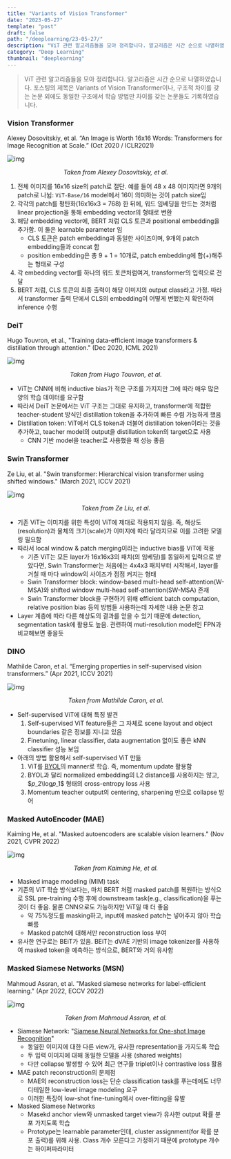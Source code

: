```yaml
---
title: "Variants of Vision Transformer"
date: "2023-05-27"
template: "post"
draft: false
path: "/deeplearning/23-05-27/"
description: "ViT 관련 알고리즘들을 모아 정리합니다. 알고리즘은 시간 순으로 나열하였습니다. 포스팅의 제목은 Variants of Vision Transformer이나, 구조적 차이를 갖는 논문 외에도 동일한 구조에서 학습 방법만 차이를 갖는 논문들도 기록하였습니다."
category: "Deep Learning"
thumbnail: "deeplearning"
---
```


> ViT 관련 알고리즘들을 모아 정리합니다. 알고리즘은 시간 순으로 나열하였습니다. 포스팅의 제목은 Variants of Vision Transformer이나, 구조적 차이를 갖는 논문 외에도 동일한 구조에서 학습 방법만 차이를 갖는 논문들도 기록하였습니다. 

### Vision Transformer

Alexey Dosovitskiy, et al. “An Image is Worth 16x16 Words: Transformers for Image Recognition at Scale.” (Oct 2020 / ICLR2021)

![img](../img/ViT.png)

<center><p><i>Taken from Alexey Dosovitskiy, et al.</i></p></center>

1. 전체 이미지를 16x16 size의 patch로 절단. 예를 들어 48 x 48 이미지라면 9개의 patch로 나뉨: `ViT-Base/16` model에서 16이 의미하는 것이 patch size임
2. 각각의 patch를 평탄화(16x16x3 = 768) 한 뒤에, 워드 임베딩을 만드는 것처럼 linear projection을 통해 embedding vector의 형태로 변환
3. 해당 embedding vector에, BERT 처럼 CLS 토큰과 positional embedding을 추가함. 이 둘은 learnable parameter 임
   - CLS 토큰은 patch embedding과 동일한 사이즈이며, 9개의 patch embedding들과 concat 함
   - position embedding은 총 9 + 1 = 10개로, patch embedding에 합(+)해주는 형태로 구성
4. 각 embedding vector를 하나의 워드 토큰처럼여겨, transformer의 입력으로 전달
5. BERT 처럼, CLS 토큰의 최종 출력이 해당 이미지의 output class라고 가정. 따라서 transformer 출력 단에서 CLS의 embedding이 어떻게 변했는지 확인하여 inference 수행

### DeiT

Hugo Touvron, et al., "Training data-efficient image transformers & distillation through attention." (Dec 2020, ICML 2021)

![img](../img/Deit.png)

<center><p><i>Taken from Hugo Touvron, et al.</i></p></center>

- ViT는 CNN에 비해 inductive bias가 적은 구조를 가지지만 그에 따라 매우 많은 양의 학습 데이터를 요구함
- 따라서 DeiT 논문에서는 ViT 구조는 그대로 유지하고, transformer에 적합한 teacher-student 방식인 distillation token을 추가하여 빠른 수렴 가능하게 했음
- Distillation token: ViT에서 CLS token과 더불어 distillation token이라는 것을 추가하고, teacher model의 output을 distillation token의 target으로 사용
  - CNN 기반 model을 teacher로 사용했을 때 성능 좋음


### Swin Transformer

Ze Liu, et al. "Swin transformer: Hierarchical vision transformer using shifted windows." (March 2021, ICCV 2021)

![img](../img/SwinTransformer.png)

<center><p><i>Taken from Ze Liu, et al. </i></p></center>

- 기존 ViT는 이미지를 위한 특성이 ViT에 제대로 적용되지 않음. 즉, 해상도(resolution)과 물체의 크기(scale)가 이미지에 따라 달라지므로 이를 고려한 모델링 필요함
- 따라서 local window & patch merging이라는 inductive bias를 ViT에 적용
  - 기존 ViT는 모든 layer가 16x16x3의 패치(의 임베딩)를 동일하게 입력으로 받았다면, Swin Transformer는 처음에는 4x4x3 패치부터 시작해서, layer를 거칠 때 마다 window의 사이즈가 점점 커지는 형태
  - Swin Transformer block: window-based multi-head self-attention(W-MSA)와 shifted window multi-head self-attention(SW-MSA) 존재
  - Swin Transformer block을 구현하기 위해 efficient batch computation, relative position bias 등의 방법들 사용하는데 자세한 내용 논문 참고
- Layer 계층에 따라 다른 해상도의 결과를 얻을 수 있기 때문에 detection, segmentation task에 활용도 높음. 관련하여 muti-resolution model인 FPN과 비교해보면 좋을듯

### DINO

Mathilde Caron, et al. “Emerging properties in self-supervised vision transformers.” (Apr 2021, ICCV 2021)

![img](../img/DINO.png)

<center><p><i>Taken from Mathilde Caron, et al. </i></p></center>

- Self-supervised ViT에 대해 특징 발견
  1. Self-supervised ViT feature들은 그 자체로 scene layout and object boundaries 같은 정보를 지니고 있음
  2. Finetuning, linear classifier, data augmentation 없이도 좋은 kNN classifier 성능 보임
- 아래의 방법 활용해서 self-supervised ViT 만듦
  1. ViT를 [BYOL](https://yuhodots.github.io/deeplearning/21-04-04/)의 manner로 학습. 즉, momentum update 활용함
  2. BYOL과 달리 normalized embedding의 L2 distance를 사용하지는 않고, $𝑝_2\log𝑝_1$ 형태의 cross-entropy loss 사용
  3. Momentum teacher output의 centering, sharpening 만으로 collapse 방어

### Masked AutoEncoder (MAE)

Kaiming He, et al. "Masked autoencoders are scalable vision learners." (Nov 2021, CVPR 2022)

![img](../img/MAE.png)

<center><p><i>Taken from Kaiming He, et al. </i></p></center>

- Masked image modeling (MIM) task
- 기존의 ViT 학습 방식보다는, 마치 BERT 처럼 masked patch를 복원하는 방식으로 SSL pre-training 수행 후에 downstream task(e.g., classification)을 푸는 것이 더 좋음. 물론 CNN으로도 가능하지만 ViT일 때 더 좋음
  - 약 75%정도를 masking하고, input에 masked patch는 넣어주지 않아 학습 빠름
  - Masked patch에 대해서만 reconstruction loss 부여
- 유사한 연구로는 BEiT가 있음. BEiT는 dVAE 기반의 image tokenizer를 사용하여 masked token을 예측하는 방식으로, BERT와 거의 유사함

### Masked Siamese Networks (MSN)

Mahmoud Assran, et al. "Masked siamese networks for label-efficient learning." (Apr 2022, ECCV 2022)

![img](../img/MSN.png)

<center><p><i>Taken from Mahmoud Assran, et al. </i></p></center>

- Siamese Network: "[Siamese Neural Networks for One-shot Image Recognition](https://www.cs.cmu.edu/~rsalakhu/papers/oneshot1.pdf)"
  - 동일한 이미지에 대한 다른 view가, 유사한 representation을 가지도록 학습
  - 두 입력 이미지에 대해 동일한 모델을 사용 (shared weights)
  - 다만 collapse 발생할 수 있어 최근 연구들 triplet이나 contrastive loss 활용
- MAE patch reconstruction의 문제점
  - MAE의 reconstruction loss는 단순 classification task를 푸는데에도 너무 디테일한 low-level image modeling 요구
  - 이러한 특징이 low-shot fine-tuning에서 over-fitting을 유발
- Masked Siamese Networks
  - Masekd anchor view와 unmasked target view가 유사한 output 확률 분포 가지도록 학습
  - Prototype는 learnable parameter인데, cluster assignment(for 확률 분포 출력)를 위해 사용. Class 개수 모른다고 가정하기 때문에 prototype 개수는 하이퍼파라미터
